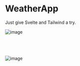 # WeatherApp
Just give Svelte and Tailwind a try.



![image](https://github.com/jnxtech/WeatherApp/assets/119785977/4c5d6341-437e-4a95-87a7-590f96bdccec)
<br>
<br>
<br>
<br>
<br>
![image](https://github.com/jnxtech/WeatherApp/assets/119785977/35bcebb2-b0d0-49bc-90d5-78b8d664a5e1)
